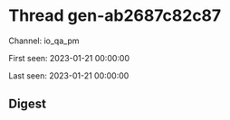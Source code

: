 # Thread gen-ab2687c82c87
Channel: io_qa_pm

First seen: 2023-01-21 00:00:00

Last seen: 2023-01-21 00:00:00

## Digest


